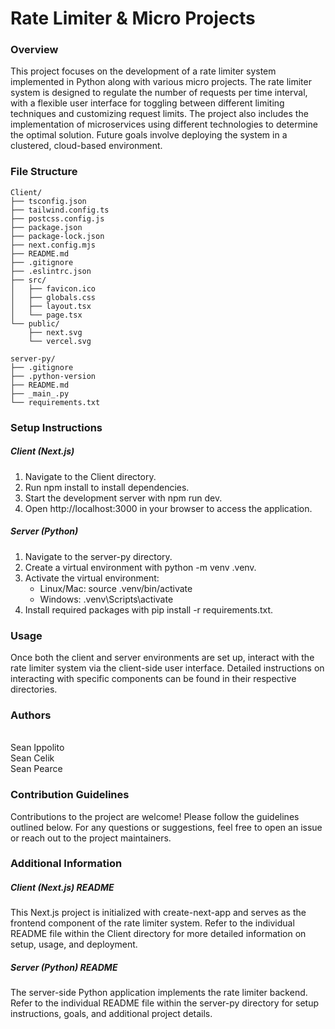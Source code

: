 # Rate Limiter & Micro Projects



### Overview

This project focuses on the development of a rate limiter system implemented in Python along with various micro projects. The rate
limiter system is designed to regulate the number of requests per time interval, with a flexible user interface for toggling between
different limiting techniques and customizing request limits. The project also includes the implementation of microservices using
different technologies to determine the optimal solution. Future goals involve deploying the system in a clustered, cloud-based
environment.



### File Structure
```
Client/
├── tsconfig.json
├── tailwind.config.ts
├── postcss.config.js
├── package.json
├── package-lock.json
├── next.config.mjs
├── README.md
├── .gitignore
├── .eslintrc.json
├── src/
│   ├── favicon.ico
│   ├── globals.css
│   ├── layout.tsx
│   └── page.tsx
└── public/
    ├── next.svg
    └── vercel.svg

server-py/
├── .gitignore
├── .python-version
├── README.md
├── _main_.py
└── requirements.txt
```


### Setup Instructions

##### Client (Next.js)

1. Navigate to the Client directory.
2. Run npm install to install dependencies.
3. Start the development server with npm run dev.
4. Open http://localhost:3000 in your browser to access the application.

##### Server (Python)

1. Navigate to the server-py directory.
2. Create a virtual environment with python -m venv .venv.
3. Activate the virtual environment:
    * Linux/Mac: source .venv/bin/activate
    * Windows: .venv\Scripts\activate
4. Install required packages with pip install -r requirements.txt.



### Usage

Once both the client and server environments are set up, interact with the rate limiter system via the client-side user interface. Detailed instructions on interacting with specific components can be found in their respective directories.



### Authors
<br>Sean Ippolito
<br>Sean Celik
<br>Sean Pearce



### Contribution Guidelines

Contributions to the project are welcome! Please follow the guidelines outlined below. For any questions or suggestions, feel free to open an issue or reach out to the project maintainers.



### Additional Information

##### Client (Next.js) README

This Next.js project is initialized with create-next-app and serves as the frontend component of the rate limiter system. Refer to the individual README file within the Client directory for more detailed information on setup, usage, and deployment.

##### Server (Python) README

The server-side Python application implements the rate limiter backend. Refer to the individual README file within the server-py directory for setup instructions, goals, and additional project details.
